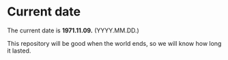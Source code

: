 # Current date

The current date is **1971.11.09.** (YYYY.MM.DD.)

This repository will be good when the world ends, so we will know how long it lasted.